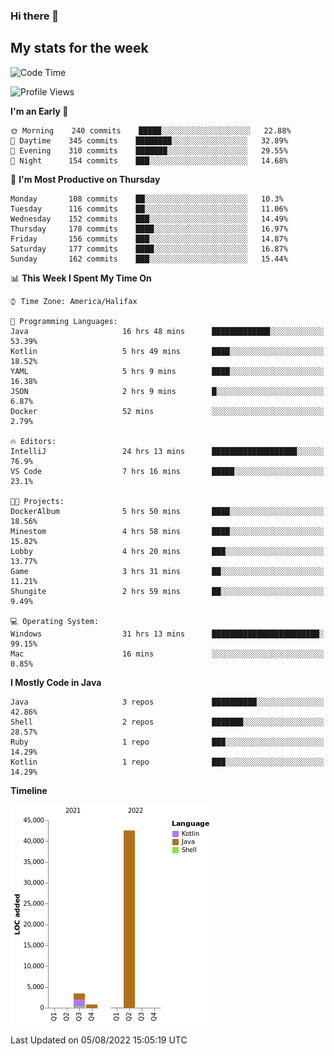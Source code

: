 ### Hi there 👋

## My stats for the week
<!--START_SECTION:waka-->
![Code Time](http://img.shields.io/badge/Code%20Time-367%20hrs%2041%20mins-blue)

![Profile Views](http://img.shields.io/badge/Profile%20Views-0-blue)

**I'm an Early 🐤** 

```text
🌞 Morning    240 commits    █████░░░░░░░░░░░░░░░░░░░░   22.88% 
🌆 Daytime    345 commits    ████████░░░░░░░░░░░░░░░░░   32.89% 
🌃 Evening    310 commits    ███████░░░░░░░░░░░░░░░░░░   29.55% 
🌙 Night      154 commits    ███░░░░░░░░░░░░░░░░░░░░░░   14.68%

```
📅 **I'm Most Productive on Thursday** 

```text
Monday       108 commits    ██░░░░░░░░░░░░░░░░░░░░░░░   10.3% 
Tuesday      116 commits    ██░░░░░░░░░░░░░░░░░░░░░░░   11.06% 
Wednesday    152 commits    ███░░░░░░░░░░░░░░░░░░░░░░   14.49% 
Thursday     178 commits    ████░░░░░░░░░░░░░░░░░░░░░   16.97% 
Friday       156 commits    ███░░░░░░░░░░░░░░░░░░░░░░   14.87% 
Saturday     177 commits    ████░░░░░░░░░░░░░░░░░░░░░   16.87% 
Sunday       162 commits    ███░░░░░░░░░░░░░░░░░░░░░░   15.44%

```


📊 **This Week I Spent My Time On** 

```text
⌚︎ Time Zone: America/Halifax

💬 Programming Languages: 
Java                     16 hrs 48 mins      █████████████░░░░░░░░░░░░   53.39% 
Kotlin                   5 hrs 49 mins       ████░░░░░░░░░░░░░░░░░░░░░   18.52% 
YAML                     5 hrs 9 mins        ████░░░░░░░░░░░░░░░░░░░░░   16.38% 
JSON                     2 hrs 9 mins        █░░░░░░░░░░░░░░░░░░░░░░░░   6.87% 
Docker                   52 mins             ░░░░░░░░░░░░░░░░░░░░░░░░░   2.79%

🔥 Editors: 
IntelliJ                 24 hrs 13 mins      ███████████████████░░░░░░   76.9% 
VS Code                  7 hrs 16 mins       █████░░░░░░░░░░░░░░░░░░░░   23.1%

🐱‍💻 Projects: 
DockerAlbum              5 hrs 50 mins       ████░░░░░░░░░░░░░░░░░░░░░   18.56% 
Minestom                 4 hrs 58 mins       ████░░░░░░░░░░░░░░░░░░░░░   15.82% 
Lobby                    4 hrs 20 mins       ███░░░░░░░░░░░░░░░░░░░░░░   13.77% 
Game                     3 hrs 31 mins       ██░░░░░░░░░░░░░░░░░░░░░░░   11.21% 
Shungite                 2 hrs 59 mins       ██░░░░░░░░░░░░░░░░░░░░░░░   9.49%

💻 Operating System: 
Windows                  31 hrs 13 mins      ████████████████████████░   99.15% 
Mac                      16 mins             ░░░░░░░░░░░░░░░░░░░░░░░░░   0.85%

```

**I Mostly Code in Java** 

```text
Java                     3 repos             ██████████░░░░░░░░░░░░░░░   42.86% 
Shell                    2 repos             ███████░░░░░░░░░░░░░░░░░░   28.57% 
Ruby                     1 repo              ███░░░░░░░░░░░░░░░░░░░░░░   14.29% 
Kotlin                   1 repo              ███░░░░░░░░░░░░░░░░░░░░░░   14.29%

```


**Timeline**

![Chart not found](https://raw.githubusercontent.com/lyndseyy/lyndseyy/main/charts/bar_graph.png) 


 Last Updated on 05/08/2022 15:05:19 UTC
<!--END_SECTION:waka-->